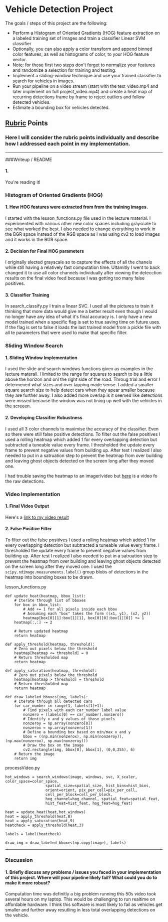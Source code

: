 # **Vehicle Detection Project**

The goals / steps of this project are the following:

* Perform a Histogram of Oriented Gradients (HOG) feature extraction on a labeled training set of images and train a classifier Linear SVM classifier
* Optionally, you can also apply a color transform and append binned color features, as well as histograms of color, to your HOG feature vector. 
* Note: for those first two steps don't forget to normalize your features and randomize a selection for training and testing.
* Implement a sliding-window technique and use your trained classifier to search for vehicles in images.
* Run your pipeline on a video stream (start with the test_video.mp4 and later implement on full project_video.mp4) and create a heat map of recurring detections frame by frame to reject outliers and follow detected vehicles.
* Estimate a bounding box for vehicles detected.

[//]: # (Image References)
[image1]: ./examples/car_not_car.png
[image2]: ./examples/HOG_example.jpg
[image3]: ./examples/sliding_windows.jpg
[image4]: ./examples/sliding_window.jpg
[image5]: ./examples/bboxes_and_heat.png
[image6]: ./examples/labels_map.png
[image7]: ./examples/output_bboxes.png
[video1]: ./project_video.mp4

## [Rubric](https://review.udacity.com/#!/rubrics/513/view) Points
### Here I will consider the rubric points individually and describe how I addressed each point in my implementation.  

---
###Writeup / README

#### 1.  

You're reading it!

### Histogram of Oriented Gradients (HOG)

#### 1. How HOG features were extracted from from the training images.

I started with the lesson_functions.py file used in the lecture material. I experimented with various other new color spaces including grayscale to see what worked the best. I also needed to change everything to work in the BGR space instead of the RGB space as I was using cv2 to load images and it works in the BGR space. 


#### 2. Decision for Final HOG parameters

I originally slected grayscale so to capture the effects of all the chanels while still having a relatively fast computation time. Ultamitly I went to back changed it to use all color channels individually after viewing the detecction results on the final video feed because I was getting too many false positives.

#### 3. Classifier Training

In search_classify.py I train a linear SVC. I used all the pictures to train it thinking that more data would give me a better result even though I would no longer have any idea of what it's final accuracy is. I only have a new model trained when a specific flag is set to true saving time on future uses. If the flag is set to false it loads the last trained model from a pickle file with all te parameters that were used to make that specific filter.

### Sliding Window Search

#### 1. Sliding Window Implementation
I used the slide and search windows functions given as examples in the lecture materail. I limited to the range for squares to search to be a little above the horizon and onl the right side of the road. Throug trial and error I determened what sizes and over lapping made sense. I added a smaller square search size to help detect cars when they apear smaller because they are further away. I also added more overlap is it seemed like detections were missed because the window was not lining up well with the vehicles in the screeen.

#### 2. Developing Classifier Robustness
I used all 3 color channels to maximise the accuracy of the classifier. Even so there were still false positive detections. To filter out the false positives I used a rolling heatmap which added 1 for every overlapping detection but subtracted a tuneable value every frame. I thresholded the update every frame to prevent negative values from building up. After test I realized I also needed to put in a satruation step to prevent the heatmap from over building and leaving ghost objects detected on the screen long after they moved one.


I had trouble saving the heatmap to an imager/video but [here](./boxes.avi) is a video fo the raw detections. 

### Video Implementation

#### 1. Final Video Output
Here's a [link to my video result](./output.avi)


#### 2. False Positive Filter

To filter out the false positives I used a rolling heatmap which added 1 for every overlapping detection but subtracted a tuneable value every frame. I thresholded the update every frame to prevent negative values from building up. After test I realized I also needed to put in a satruation step to prevent the heatmap from over building and leaving ghost objects detected on the screen long after they moved one. I used the `scipy.ndimage.measurements.label()` group blobs of detections in the heatmap into bounding boxes to be drawn.

lesson_functions.py
```
def update_heat(heatmap, bbox_list):
    # Iterate through list of bboxes
    for box in bbox_list:
        # Add += 1 for all pixels inside each bbox
        # Assuming each "box" takes the form ((x1, y1), (x2, y2))
        heatmap[box[0][1]:box[1][1], box[0][0]:box[1][0]] += 1
    heatmap[:,:] -= 2

    # Return updated heatmap
    return heatmap

def apply_threshold(heatmap, threshold):
    # Zero out pixels below the threshold
    heatmap[heatmap <= threshold] = 0
    # Return thresholded map
    return heatmap

def apply_saturation(heatmap, threshold):
    # Zero out pixels below the threshold
    heatmap[heatmap > threshold] = threshold
    # Return thresholded map
    return heatmap

def draw_labeled_bboxes(img, labels):
    # Iterate through all detected cars
    for car_number in range(1, labels[1]+1):
        # Find pixels with each car_number label value
        nonzero = (labels[0] == car_number).nonzero()
        # Identify x and y values of those pixels
        nonzeroy = np.array(nonzero[0])
        nonzerox = np.array(nonzero[1])
        # Define a bounding box based on min/max x and y
        bbox = ((np.min(nonzerox), np.min(nonzeroy)), (np.max(nonzerox), np.max(nonzeroy)))
        # Draw the box on the image
        cv2.rectangle(img, bbox[0], bbox[1], (0,0,255), 6)
    # Return the image
    return img
```

processVideo.py
```
hot_windows = search_windows(image, windows, svc, X_scaler, color_space=color_space, 
                  spatial_size=spatial_size, hist_bins=hist_bins,
                  orient=orient, pix_per_cell=pix_per_cell,
                  cell_per_block=cell_per_block, 
                  hog_channel=hog_channel, spatial_feat=spatial_feat, 
                  hist_feat=hist_feat, hog_feat=hog_feat)                       

heat = update_heat(heat,hot_windows)
heat = apply_threshold(heat,0)
heat = apply_saturation(heat,9)
heatcheck = apply_threshold(heat,3)

labels = label(heatcheck)

draw_img = draw_labeled_bboxes(np.copy(image), labels)
```
---

### Discussion

#### 1. Briefly discuss any problems / issues you faced in your implementation of this project.  Where will your pipeline likely fail?  What could you do to make it more robust?
Computation time was definitly a big problem running this 50s video took several hours on my laptop. This would be challenging to run realtime on affordable hardware. I think this software is most likely to fail as vehicles get smaller and further away resutling in less total overlapping detections on the vehicle.

